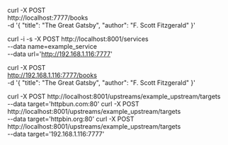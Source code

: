 curl -X POST \
  http://localhost:7777/books \
  -d '{
    "title": "The Great Gatsby",
    "author": "F. Scott Fitzgerald"
  }'



curl -i -s -X POST http://localhost:8001/services \
 --data name=example_service \
 --data url='http://192.168.1.116:7777'




curl -X POST \
  http://192.168.1.116:7777/books \
  -d '{
    "title": "The Great Gatsby",
    "author": "F. Scott Fitzgerald"
  }'


curl -X POST http://localhost:8001/upstreams/example_upstream/targets \
 --data target='httpbun.com:80'
curl -X POST http://localhost:8001/upstreams/example_upstream/targets \
 --data target='httpbin.org:80'
curl -X POST http://localhost:8001/upstreams/example_upstream/targets \
 --data target='192.168.1.116:7777'

